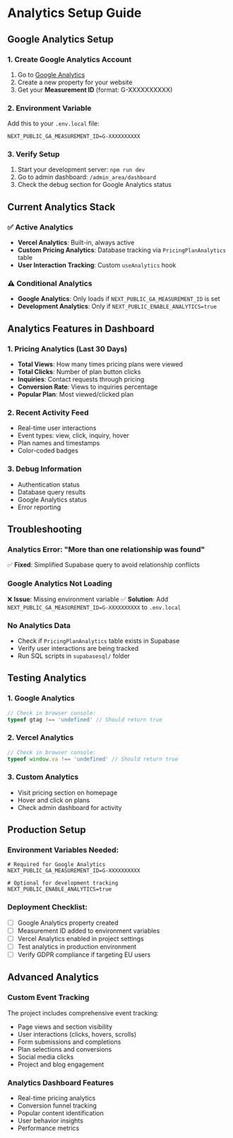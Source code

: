 # Analytics Setup Guide

## Google Analytics Setup

### 1. Create Google Analytics Account
1. Go to [Google Analytics](https://analytics.google.com/)
2. Create a new property for your website
3. Get your **Measurement ID** (format: G-XXXXXXXXXX)

### 2. Environment Variable
Add this to your `.env.local` file:
```env
NEXT_PUBLIC_GA_MEASUREMENT_ID=G-XXXXXXXXXX
```

### 3. Verify Setup
1. Start your development server: `npm run dev`
2. Go to admin dashboard: `/admin_area/dashboard`
3. Check the debug section for Google Analytics status

## Current Analytics Stack

### ✅ Active Analytics
- **Vercel Analytics**: Built-in, always active
- **Custom Pricing Analytics**: Database tracking via `PricingPlanAnalytics` table
- **User Interaction Tracking**: Custom `useAnalytics` hook

### ⚠️ Conditional Analytics
- **Google Analytics**: Only loads if `NEXT_PUBLIC_GA_MEASUREMENT_ID` is set
- **Development Analytics**: Only if `NEXT_PUBLIC_ENABLE_ANALYTICS=true`

## Analytics Features in Dashboard

### 1. Pricing Analytics (Last 30 Days)
- **Total Views**: How many times pricing plans were viewed
- **Total Clicks**: Number of plan button clicks
- **Inquiries**: Contact requests through pricing
- **Conversion Rate**: Views to inquiries percentage
- **Popular Plan**: Most viewed/clicked plan

### 2. Recent Activity Feed
- Real-time user interactions
- Event types: view, click, inquiry, hover
- Plan names and timestamps
- Color-coded badges

### 3. Debug Information
- Authentication status
- Database query results
- Google Analytics status
- Error reporting

## Troubleshooting

### Analytics Error: "More than one relationship was found"
✅ **Fixed**: Simplified Supabase query to avoid relationship conflicts

### Google Analytics Not Loading
❌ **Issue**: Missing environment variable
✅ **Solution**: Add `NEXT_PUBLIC_GA_MEASUREMENT_ID=G-XXXXXXXXXX` to `.env.local`

### No Analytics Data
- Check if `PricingPlanAnalytics` table exists in Supabase
- Verify user interactions are being tracked
- Run SQL scripts in `supabasesql/` folder

## Testing Analytics

### 1. Google Analytics
```javascript
// Check in browser console:
typeof gtag !== 'undefined' // Should return true
```

### 2. Vercel Analytics
```javascript
// Check in browser console:
typeof window.va !== 'undefined' // Should return true
```

### 3. Custom Analytics
- Visit pricing section on homepage
- Hover and click on plans
- Check admin dashboard for activity

## Production Setup

### Environment Variables Needed:
```env
# Required for Google Analytics
NEXT_PUBLIC_GA_MEASUREMENT_ID=G-XXXXXXXXXX

# Optional for development tracking
NEXT_PUBLIC_ENABLE_ANALYTICS=true
```

### Deployment Checklist:
- [ ] Google Analytics property created
- [ ] Measurement ID added to environment variables
- [ ] Vercel Analytics enabled in project settings
- [ ] Test analytics in production environment
- [ ] Verify GDPR compliance if targeting EU users

## Advanced Analytics

### Custom Event Tracking
The project includes comprehensive event tracking:
- Page views and section visibility
- User interactions (clicks, hovers, scrolls)
- Form submissions and completions
- Plan selections and conversions
- Social media clicks
- Project and blog engagement

### Analytics Dashboard Features
- Real-time pricing analytics
- Conversion funnel tracking
- Popular content identification
- User behavior insights
- Performance metrics 